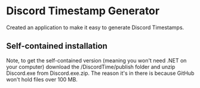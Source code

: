 # Discord Timestamp Generator

Created an application to make it easy to generate Discord Timestamps.

## Self-contained installation
Note, to get the self-contained version (meaning you won't need .NET on your computer) download the /DiscordTime/publish folder and unzip Discord.exe from Discord.exe.zip. The reason it's in there is because GitHub won't hold files over 100 MB.
